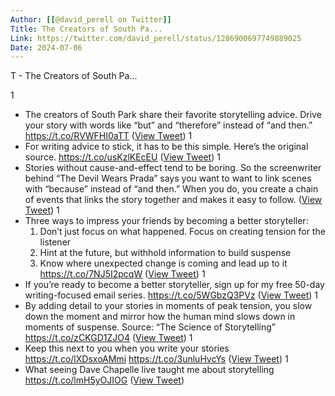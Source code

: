 ```yaml
---
Author: [[@david_perell on Twitter]]
Title: The Creators of South Pa...
Link: https://twitter.com/david_perell/status/1286900697749889025
Date: 2024-07-06
---
```

T - The Creators of South Pa...

1
- The creators of South Park share their favorite storytelling advice. 
  Drive your story with words like “but” and “therefore” instead of “and then.” https://t.co/RVWFHI0aTT ([View Tweet](https://twitter.com/david_perell/status/1286900697749889025))
1
- For writing advice to stick, it has to be this simple. 
  Here’s the original source. 
  https://t.co/usKzlKEcEU ([View Tweet](https://twitter.com/david_perell/status/1286907944294989831))
1
- Stories without cause-and-effect tend to be boring.
  So the screenwriter behind “The Devil Wears Prada” says you want to want to link scenes with “because” instead of “and then.”
  When you do, you create a chain of events that links the story together and makes it easy to follow. ([View Tweet](https://twitter.com/david_perell/status/1365434809112264711))
1
- Three ways to impress your friends by becoming a better storyteller:
  1) Don’t just focus on what happened. Focus on creating tension for the listener
  2) Hint at the future, but withhold information to build suspense
  3) Know where unexpected change is coming and lead up to it https://t.co/7NJ5I2pcqW ([View Tweet](https://twitter.com/david_perell/status/1365437945684066308))
1
- If you’re ready to become a better storyteller, sign up for my free 50-day writing-focused email series.
  https://t.co/5WGbzQ3PVz ([View Tweet](https://twitter.com/david_perell/status/1365440546957885443))
1
- By adding detail to your stories in moments of peak tension, you slow down the moment and mirror how the human mind slows down in moments of suspense.
  Source: “The Science of Storytelling” https://t.co/zCKGD1ZJO4 ([View Tweet](https://twitter.com/david_perell/status/1365441059799642116))
1
- Keep this next to you when you write your stories
  https://t.co/lXDsxoAMmi https://t.co/3unluHvcYs ([View Tweet](https://twitter.com/david_perell/status/1365472306303221763))
1
- What seeing Dave Chapelle live taught me about storytelling https://t.co/lmH5yOJIOG ([View Tweet](https://twitter.com/david_perell/status/1368057147758641153))
